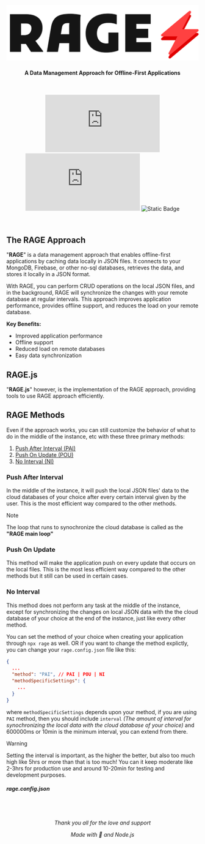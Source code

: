 <br>

<div align='center'>
  <picture>
    <source media="(prefers-color-scheme: dark)" srcset="./img_for_docs/RAGE-default.png">
    <img src="./img_for_docs/RAGE-default-dark.png" alt="RAGE">
  </picture>
</div>

<div align='center'>

#### A Data Management Approach for Offline-First Applications

</div>
<br>

<div align='center'>

![GitHub Issues or Pull Requests](https://img.shields.io/github/issues/rage-js/rage.js?style=for-the-badge)
![GitHub Repo stars](https://img.shields.io/github/stars/rage-js/rage.js?style=for-the-badge)
![Static Badge](https://img.shields.io/badge/Maghish%20-%20?style=for-the-badge&label=Owner&color=A020F0)

</div>

<br>

## The RAGE Approach

"**RAGE**" is a data management approach that enables offline-first applications by caching data locally in JSON files. It connects to your MongoDB, Firebase, or other no-sql databases, retrieves the data, and stores it locally in a JSON format.

With RAGE, you can perform CRUD operations on the local JSON files, and in the background, RAGE will synchronize the changes with your remote database at regular intervals. This approach improves application performance, provides offline support, and reduces the load on your remote database.

**Key Benefits:**

- Improved application performance
- Offline support
- Reduced load on remote databases
- Easy data synchronization

## RAGE.js

"**RAGE.js**" however, is the implementation of the RAGE approach, providing tools to use RAGE approach efficiently.

## RAGE Methods

Even if the approach works, you can still customize the behavior of what to do in the middle of the instance, etc with these three primary methods:

1. [Push After Interval (PAI)](#push-after-interval)
2. [Push On Update (POU)](#push-on-update)
3. [No Interval (NI)](#no-interval)

### Push After Interval

In the middle of the instance, it will push the local JSON files' data to the cloud databases of your choice after every certain interval given by the user. This is the most efficient way compared to the other methods.

> [!NOTE]
> The loop that runs to synochronize the cloud database is called as the **"RAGE main loop"**

### Push On Update

This method will make the application push on every update that occurs on the local files. This is the most less efficient way compared to the other methods but it still can be used in certain cases.

### No Interval

This method does not perform any task at the middle of the instance, except for synchronizing the changes on local JSON data with the the cloud database of your choice at the end of the instance, just like every other method.

You can set the method of your choice when creating your application through `npx rage` as well. OR if you want to change the method explictly, you can change your `rage.config.json` file like this:

```json
{
  ...
  "method": "PAI", // PAI | POU | NI
  "methodSpecificSettings": {
    ...
  }
}
```

where `methodSpecificSettings` depends upon your method, if you are using `PAI` method, then you should include `interval` _(The amount of interval for synochronizing the local data with the cloud database of your choice)_ and 600000ms or 10min is the minimum interval, you can extend from there.

> [!WARNING]
> Setting the interval is important, as the higher the better, but also too much high like 5hrs or more than that is too much! You can it keep moderate like 2-3hrs for production use and around 10-20min for testing and development purposes.

##### rage.config.json

<br>
<br>

<div align="center">

_Thank you all for the love and support_

_Made with 💢 and Node.js_

</div>
